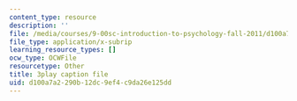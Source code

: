 ```yaml
---
content_type: resource
description: ''
file: /media/courses/9-00sc-introduction-to-psychology-fall-2011/d100a7a2290b12dc9ef4c9da26e125dd_Vko17una2Zw.srt
file_type: application/x-subrip
learning_resource_types: []
ocw_type: OCWFile
resourcetype: Other
title: 3play caption file
uid: d100a7a2-290b-12dc-9ef4-c9da26e125dd
---
```

